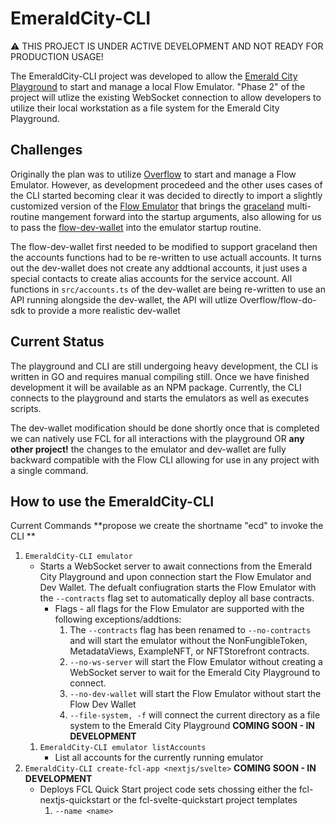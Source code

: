 # EmeraldCity-CLI

:warning: THIS PROJECT IS UNDER ACTIVE DEVELOPMENT AND NOT READY FOR PRODUCTION USAGE!

The EmeraldCity-CLI project was developed to allow the [Emerald City Playground](https://github.com/BoiseITGuru/tx-script-utility/tree/dev-local-emulator) to start and manage a local Flow Emulator. "Phase 2" of the project will utlize the existing WebSocket connection to allow developers to utilize their local workstation as a file system for the Emerald City Playground.

## Challenges

Originally the plan was to utilize [Overflow](https://github.com/bjartek/overflow) to start and manage a Flow Emulator. However, as development procedeed and the other uses cases of the CLI started becoming clear it was decided to directly to import a slightly customized version of the [Flow Emulator](https://github.com/BoiseITGuru/flow-emulator) that brings the [graceland](https://github.com/psiemens/graceland) multi-routine mangement forward into the startup arguments, also allowing for us to pass the [flow-dev-wallet](https://github.com/BoiseITGuru/fcl-dev-wallet/tree/dev-full-accounts) into the emulator startup routine. 

The flow-dev-wallet first needed to be modified to support graceland then the accounts functions had to be re-written to use actuall accounts. It turns out the dev-wallet does not create any addtional accounts, it just uses a special contacts to create alias accounts for the service account. All functions in ```src/accounts.ts``` of the dev-wallet are being re-written to use an API running alongside the dev-wallet, the API will utlize Overflow/flow-do-sdk to provide a more realistic dev-wallet

## Current Status

The playground and CLI are still undergoing heavy development, the CLI is written in GO and requires manual compiling still. Once we have finished development it will be available as an NPM package. Currently, the CLI connects to the playground and starts the emulators as well as executes scripts.

The dev-wallet modification should be done shortly once that is completed we can natively use FCL for all interactions with the playground OR **any other project!** the changes to the emulator and dev-wallet are fully backward compatible with the Flow CLI allowing for use in any project with a single command.

## How to use the EmeraldCity-CLI

Current Commands **propose we create the shortname "ecd" to invoke the CLI **

1. ```EmeraldCity-CLI emulator```
    * Starts a WebSocket server to await connections from the Emerald City Playground and upon connection start the Flow Emulator and Dev Wallet. The defualt confiugration starts the Flow Emulator with the ```--contracts``` flag set to automatically deploy all base contracts.
        * Flags - all flags for the Flow Emulator are supported with the following exceptions/addtions:
            1. The ```--contracts``` flag has been renamed to ```--no-contracts``` and will start the emulator without the NonFungibleToken, MetadataViews, ExampleNFT, or NFTStorefront contracts.
            2. ```--no-ws-server``` will start the Flow Emulator without creating a WebSocket server to wait for the Emerald City Playground to connect.
            3. ```--no-dev-wallet``` will start the Flow Emulator without start the Flow Dev Wallet
            4. ```--file-system, -f``` will connect the current directory as a file system to the Emerald City Playground **COMING SOON - IN DEVELOPMENT**
    1. ```EmeraldCity-CLI emulator listAccounts```
        * List all accounts for the currently running emulator
2. ```EmeraldCity-CLI create-fcl-app <nextjs/svelte>``` **COMING SOON - IN DEVELOPMENT**
    * Deploys FCL Quick Start project code sets chossing either the fcl-nextjs-quickstart or the fcl-svelte-quickstart project templates
        1. ```--name <name>```